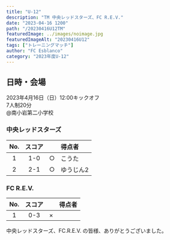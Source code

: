 ```yaml
---
title: "U-12"
description: "TM 中央レッドスターズ、FC R.E.V."
date: "2023-04-16 1200"
path: "/20230416U12TM"
featuredImage: ../images/noimage.jpg
featuredImageAlt: "20230416U12"
tags: ["トレーニングマッチ"]
author: "FC Esblanco"
category: "2023年度U-12"
---
```


## 日時・会場

2023年4月16日（日）12:00キックオフ  
7人制20分  
@南小岩第二小学校  

### 中央レッドスターズ

| No.| スコア |   | 得点者  |
|:--:|:------:|:-:|:--------|
| 1  | 1-0 | ○ |こうた|
| 2  | 2-1 | ○ |ゆうじん2|

### FC R.E.V.

| No.| スコア |   | 得点者  |
|:--:|:------:|:-:|:--------|
| 1  | 0-3 | × ||


中央レッドスターズ、FC.R.E.V. の皆様、ありがとうございました。